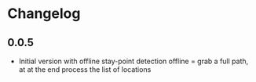 # Changelog

## 0.0.5

- Initial version with offline stay-point detection
offline = grab a full path, at at the end process the list of locations
